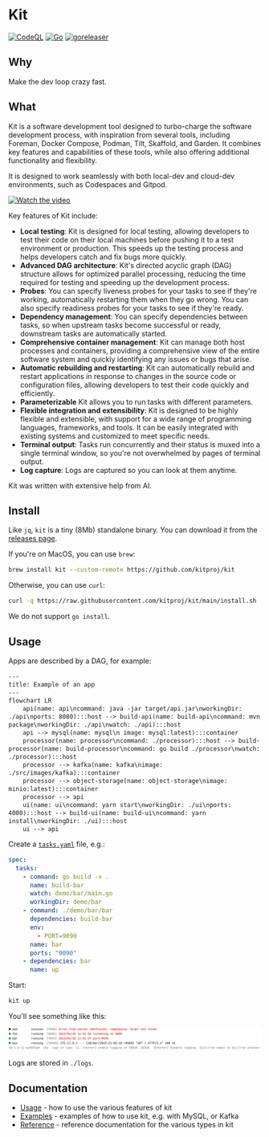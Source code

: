 # Kit

[![CodeQL](https://github.com/kitproj/kit/actions/workflows/codeql-analysis.yml/badge.svg)](https://github.com/kitproj/kit/actions/workflows/codeql-analysis.yml)
[![Go](https://github.com/kitproj/kit/actions/workflows/go.yml/badge.svg)](https://github.com/kitproj/kit/actions/workflows/go.yml)
[![goreleaser](https://github.com/kitproj/kit/actions/workflows/goreleaser.yml/badge.svg)](https://github.com/kitproj/kit/actions/workflows/goreleaser.yml)

## Why

Make the dev loop crazy fast.

## What

Kit is a software development tool designed to turbo-charge the software development process, with inspiration from several  tools, including Foreman, Docker Compose, Podman, Tilt, Skaffold, and Garden. It combines key features and capabilities of these tools, while also offering additional functionality and flexibility.

It is designed to work seamlessly with both local-dev and cloud-dev environments, such as Codespaces and Gitpod.

[![Watch the video](https://img.youtube.com/vi/IafQwT1rYOU/hqdefault.jpg)](https://youtu.be/IafQwT1rYOU)


Key features of Kit include:

* **Local testing**: Kit is designed for local testing, allowing developers to test their code on their local machines before pushing it to a test environment or production. This speeds up the testing process and helps developers catch and fix bugs more quickly.
* **Advanced DAG architecture**: Kit's directed acyclic graph (DAG) structure allows for optimized parallel processing, reducing the time required for testing and speeding up the development process.
* **Probes**: You can specify liveness probes for your tasks to see if they're working, automatically restarting them when they go wrong. You can also specify readiness probes for your tasks to see if they're ready.
* **Dependency management**: You can specify dependencies between tasks, so when upstream tasks become successful or ready, downstream tasks are automatically started.
* **Comprehensive container management**: Kit can manage both host processes and containers, providing a comprehensive view of the entire software system and quickly identifying any issues or bugs that arise.
* **Automatic rebuilding and restarting**: Kit can automatically rebuild and restart applications in response to changes in the source code or configuration files, allowing developers to test their code quickly and efficiently.
* **Parameterizable** Kit allows you to run tasks with different parameters.
* **Flexible integration and extensibility**: Kit is designed to be highly flexible and extensible, with support for a wide range of programming languages, frameworks, and tools. It can be easily integrated with existing systems and customized to meet specific needs.
* **Terminal output**: Tasks run concurrently and their status is muxed into a single terminal window, so you're not overwhelmed by pages of terminal output.
* **Log capture**: Logs are captured so you can look at them anytime.

Kit was written with extensive help from AI.

## Install

Like `jq`, `kit` is a tiny (8Mb) standalone binary. You can download it from the [releases page](https://github.com/kitproj/kit/releases/latest). 

If you're on MacOS, you can use `brew`:

```bash
brew install kit --custom-remote https://github.com/kitproj/kit
```

Otherwise, you can use `curl`:

```bash
curl -q https://raw.githubusercontent.com/kitproj/kit/main/install.sh | sh
```

We do not support `go install`.

## Usage

Apps are described by a DAG, for example:


```mermaid
---
title: Example of an app
---
flowchart LR
    api(name: api\ncommand: java -jar target/api.jar\nworkingDir: ./api\nports: 8080):::host --> build-api(name: build-api\ncommand: mvn package\nworkingDir: ./api\nwatch: ./api):::host
    api --> mysql(name: mysql\n image: mysql:latest):::container
    processor(name: processor\ncommand: ./processor):::host --> build-processor(name: build-processor\ncommand: go build ./processor\nwatch: ./processor):::host
    processor --> kafka(name: kafka\nimage: ./src/images/kafka):::container
    processor --> object-storage(name: object-storage\nimage: minio:latest):::container
    processor --> api
    ui(name: ui\ncommand: yarn start\nworkingDir: ./ui\nports: 4000):::host --> build-ui(name: build-ui\ncommand: yarn install\nworkingDir: ./ui):::host
    ui --> api
```

Create a [`tasks.yaml`](tasks.yaml) file, e.g.:

```yaml
spec:
  tasks:
    - command: go build -v .
      name: build-bar
      watch: demo/bar/main.go
      workingDir: demo/bar
    - command: ./demo/bar/bar
      dependencies: build-bar
      env:
        - PORT=9090
      name: bar
      ports: "9090"
    - dependencies: bar
      name: up
```

Start:

```bash
kit up
```

You'll see something like this:

![screenshot](screenshot.png)

Logs are stored in `./logs`.

## Documentation

- [Usage](docs/USAGE.md) - how to use the various features of kit
- [Examples](docs/examples) - examples of how to use kit, e.g. with MySQL, or Kafka
- [Reference](docs/reference) - reference documentation for the various types in kit


